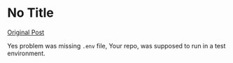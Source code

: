# No Title

[Original Post](https://discourse.onlinedegree.iitm.ac.in/t/171141/371)

<p>Yes problem was missing <code>.env</code> file, Your repo, was supposed to run in a test environment.</p>